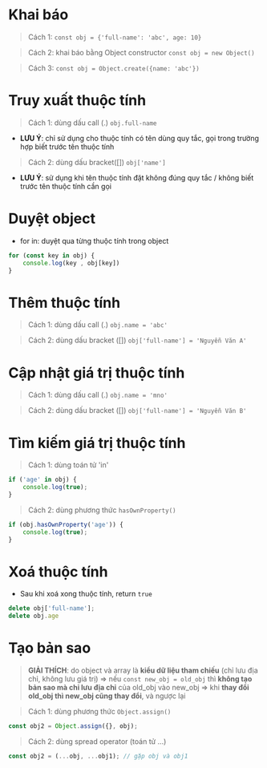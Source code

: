 # Khai báo
> Cách 1: `const obj = {'full-name': 'abc', age: 10}`

> Cách 2: khai báo bằng Object constructor `const obj = new Object()`

> Cách 3: `const obj = Object.create({name: 'abc'})`

# Truy xuất thuộc tính
> Cách 1: dùng dấu call (.) `obj.full-name`
- **LƯU Ý**: chỉ sử dụng cho thuộc tính có tên dùng quy tắc, gọi trong trường hợp biết trước tên thuộc tính
> Cách 2: dùng dấu bracket([]) `obj['name']`
- **LƯU Ý**: sử dụng khi tên thuộc tính đặt không đúng quy tắc / không biết trước tên thuộc tính cần gọi


# Duyệt object
- for in: duyệt qua từng thuộc tính trong object
```js
for (const key in obj) {
    console.log(key , obj[key])
}
```

# Thêm thuộc tính
> Cách 1: dùng dấu call (.) `obj.name = 'abc'`

> Cách 2: dùng dấu bracket ([]) `obj['full-name'] = 'Nguyễn Văn A'`

# Cập nhật giá trị thuộc tính
> Cách 1: dùng dấu call (.) `obj.name = 'mno'`

> Cách 2: dùng dấu bracket ([]) `obj['full-name'] = 'Nguyễn Văn B'`

# Tìm kiếm giá trị thuộc tính
> Cách 1: dùng toán tử 'in'
```js
if ('age' in obj) {
    console.log(true);
}
```
> Cách 2: dùng phương thức `hasOwnProperty()`
```js
if (obj.hasOwnProperty('age')) {
    console.log(true);
}
```

# Xoá thuộc tính
- Sau khi xoá xong thuộc tính, return `true`
```js
delete obj['full-name'];
delete obj.age
```

# Tạo bản sao
> **GIẢI THÍCH**: do object và array là **kiểu dữ liệu tham chiếu** (chỉ lưu địa chỉ, không lưu giá trị) => nếu `const new_obj = old_obj` thì **không tạo bản sao mà chỉ lưu địa chỉ** của old_obj vào new_obj => khi **thay đổi old_obj thì new_obj cũng thay đổi**, và ngược lại

> Cách 1: dùng phương thức `Object.assign()`
```js
const obj2 = Object.assign({}, obj);
```
> Cách 2: dùng spread operator (toán tử ...)
```js
const obj2 = (...obj, ...obj1); // gặp obj và obj1
```